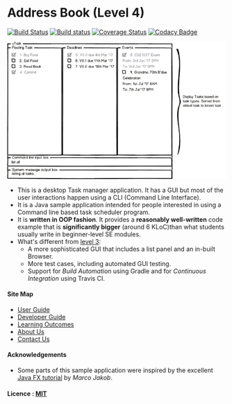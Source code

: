 # Address Book (Level 4)

[![Build Status](https://travis-ci.org/CS2103JAN2017-W13-B1/main.svg?branch=master)](https://travis-ci.org/CS2103JAN2017-W13-B1/main)
[![Build status](https://ci.appveyor.com/api/projects/status/3id5lcfeay8dgucw?svg=true)](https://ci.appveyor.com/project/deltango/main)
[![Coverage Status](https://coveralls.io/repos/github/CS2103JAN2017-W13-B1/main/badge.svg?branch=master)](https://coveralls.io/github/CS2103JAN2017-W13-B1/main?branch=master)
[![Codacy Badge](https://api.codacy.com/project/badge/Grade/08b5a22b843848ff9b64c5b8d296b950)](https://www.codacy.com/app/deltango/main?utm_source=github.com&amp;utm_medium=referral&amp;utm_content=CS2103JAN2017-W13-B1/main&amp;utm_campaign=Badge_Grade)

<img src="docs/images/mockup-v0.0.png" width="600"><br>

* This is a desktop Task manager application. It has a GUI but most of the user interactions happen using
  a CLI (Command Line Interface).
* It is a Java sample application intended for people interested in using a Command line based task scheduler program.
* It is **written in OOP fashion**. It provides a **reasonably well-written** code example that is
  **significantly bigger** (around 6 KLoC)than what students usually write in beginner-level SE modules.
* What's different from [level 3](https://github.com/se-edu/addressbook-level3):
    * A more sophisticated GUI that includes a list panel and an in-built Browser.
    * More test cases, including automated GUI testing.
    * Support for *Build Automation* using Gradle and for *Continuous Integration* using Travis CI.


#### Site Map
* [User Guide](docs/UserGuide.md)
* [Developer Guide](docs/DeveloperGuide.md)
* [Learning Outcomes](docs/LearningOutcomes.md)
* [About Us](docs/AboutUs.md)
* [Contact Us](docs/ContactUs.md)


#### Acknowledgements

* Some parts of this sample application were inspired by the excellent
  [Java FX tutorial](http://code.makery.ch/library/javafx-8-tutorial/) by *Marco Jakob*.


#### Licence : [MIT](LICENSE)
